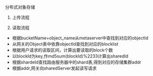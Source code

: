 分布式对象存储

1. 上传流程

2. 读取流程
 - 根据bucketName+object_name从metaserver中查找到对应的objectId
 - 从网关的Object表中依靠objectId查找到对应的blocklist
 - 根据用户请求的读取区间，计算出要读取的block个数
 - 以blockId为key,作md5sum(blockId)%2233计算出sharedId
 - 根据shardeId查找路由服务器中的shard表,得到对应的存储集群addr
 - 根据addr,网关向sharedServer发起读写请求
 